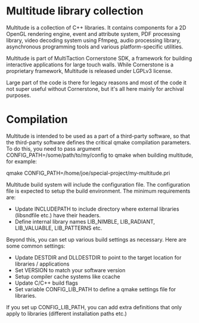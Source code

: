 # Multitude library collection

Multitude is a collection of C++ libraries. It contains components for a 2D
OpenGL rendering engine, event and attribute system, PDF processing library,
video decoding system using Ffmpeg, audio processing library, asynchronous
programming tools and various platform-specific utilities.

Multitude is part of MultiTaction Cornerstone SDK, a framework for building
interactive applications for large touch walls. While Cornerstone is a
proprietary framework, Multitude is released under LGPLv3 license.

Large part of the code is there for legacy reasons and most of the code it
not super useful without Cornerstone, but it's all here mainly for archival
purposes.

# Compilation

Multitude is intended to be used as a part of a third-party software, so that the third-party
software defines the critical qmake compilation parameters. To do this, you need to pass argument
CONFIG_PATH=/some/path/to/my/config to qmake when building multitude, for example:

qmake CONFIG_PATH=/home/joe/special-project/my-multitude.pri

Multitude build system will include the configuration file. The configuration file is expected
to setup the build environment. The minimum requirements are:

* Update INCLUDEPATH to include directory where external libraries (libsndfile etc.) have their headers.
* Define internal library names LIB_NIMBLE, LIB_RADIANT, LIB_VALUABLE, LIB_PATTERNS etc.

Beyond this, you can set up various build settings as necessary. Here are some common settings:

* Update DESTDIR and DLLDESTDIR to point to the target location for libraries / applications
* Set VERSION to match your software version
* Setup compiler cache systems like ccache
* Update C/C++ build flags
* Set variable CONFIG_LIB_PATH to define a qmake settings file for libraries.

If you set up CONFIG_LIB_PATH, you can add extra definitions that only apply to libraries
(different installation paths etc.)
